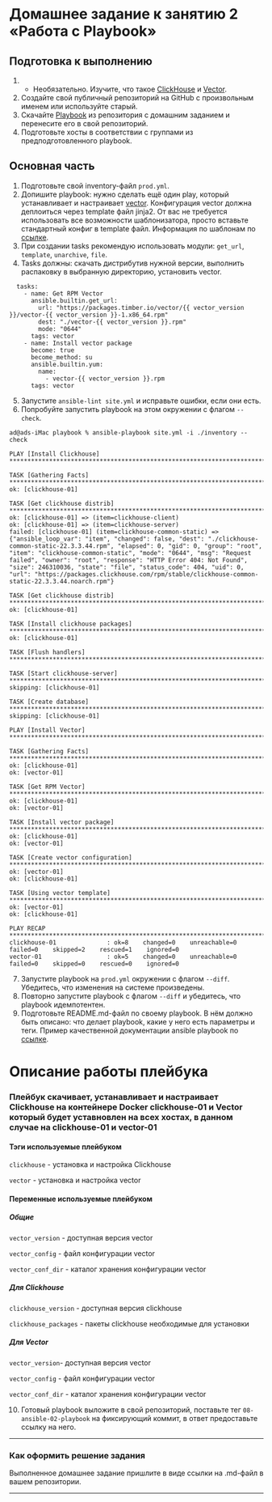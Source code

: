 # Домашнее задание к занятию 2 «Работа с Playbook»

## Подготовка к выполнению

1. * Необязательно. Изучите, что такое [ClickHouse](https://www.youtube.com/watch?v=fjTNS2zkeBs) и [Vector](https://www.youtube.com/watch?v=CgEhyffisLY).
2. Создайте свой публичный репозиторий на GitHub с произвольным именем или используйте старый.
3. Скачайте [Playbook](./playbook/) из репозитория с домашним заданием и перенесите его в свой репозиторий.
4. Подготовьте хосты в соответствии с группами из предподготовленного playbook.

## Основная часть

1. Подготовьте свой inventory-файл `prod.yml`.
2. Допишите playbook: нужно сделать ещё один play, который устанавливает и настраивает [vector](https://vector.dev). Конфигурация vector должна деплоиться через template файл jinja2. От вас не требуется использовать все возможности шаблонизатора, просто вставьте стандартный конфиг в template файл. Информация по шаблонам по [ссылке](https://www.dmosk.ru/instruktions.php?object=ansible-nginx-install).
3. При создании tasks рекомендую использовать модули: `get_url`, `template`, `unarchive`, `file`.
4. Tasks должны: скачать дистрибутив нужной версии, выполнить распаковку в выбранную директорию, установить vector.

```
  tasks:
    - name: Get RPM Vector
      ansible.builtin.get_url:
        url: "https://packages.timber.io/vector/{{ vector_version }}/vector-{{ vector_version }}-1.x86_64.rpm"
        dest: "./vector-{{ vector_version }}.rpm"
        mode: "0644"
      tags: vector
    - name: Install vector package
      become: true
      become_method: su
      ansible.builtin.yum:
        name:
          - vector-{{ vector_version }}.rpm
      tags: vector
```

5. Запустите `ansible-lint site.yml` и исправьте ошибки, если они есть.
6. Попробуйте запустить playbook на этом окружении с флагом `--check`.

```
ad@ads-iMac playbook % ansible-playbook site.yml -i ./inventory --check

PLAY [Install Clickhouse] ************************************************************************************************************************************************

TASK [Gathering Facts] ***************************************************************************************************************************************************
ok: [clickhouse-01]

TASK [Get clickhouse distrib] ********************************************************************************************************************************************
ok: [clickhouse-01] => (item=clickhouse-client)
ok: [clickhouse-01] => (item=clickhouse-server)
failed: [clickhouse-01] (item=clickhouse-common-static) => {"ansible_loop_var": "item", "changed": false, "dest": "./clickhouse-common-static-22.3.3.44.rpm", "elapsed": 0, "gid": 0, "group": "root", "item": "clickhouse-common-static", "mode": "0644", "msg": "Request failed", "owner": "root", "response": "HTTP Error 404: Not Found", "size": 246310036, "state": "file", "status_code": 404, "uid": 0, "url": "https://packages.clickhouse.com/rpm/stable/clickhouse-common-static-22.3.3.44.noarch.rpm"}

TASK [Get clickhouse distrib] ********************************************************************************************************************************************
ok: [clickhouse-01]

TASK [Install clickhouse packages] ***************************************************************************************************************************************
ok: [clickhouse-01]

TASK [Flush handlers] ****************************************************************************************************************************************************

TASK [Start clickhouse-server] *******************************************************************************************************************************************
skipping: [clickhouse-01]

TASK [Create database] ***************************************************************************************************************************************************
skipping: [clickhouse-01]

PLAY [Install Vector] ****************************************************************************************************************************************************

TASK [Gathering Facts] ***************************************************************************************************************************************************
ok: [clickhouse-01]
ok: [vector-01]

TASK [Get RPM Vector] ****************************************************************************************************************************************************
ok: [clickhouse-01]
ok: [vector-01]

TASK [Install vector package] ********************************************************************************************************************************************
ok: [clickhouse-01]
ok: [vector-01]

TASK [Create vector configuration] ***************************************************************************************************************************************
ok: [vector-01]
ok: [clickhouse-01]

TASK [Using vector template] *********************************************************************************************************************************************
ok: [vector-01]
ok: [clickhouse-01]

PLAY RECAP ***************************************************************************************************************************************************************
clickhouse-01              : ok=8    changed=0    unreachable=0    failed=0    skipped=2    rescued=1    ignored=0   
vector-01                  : ok=5    changed=0    unreachable=0    failed=0    skipped=0    rescued=0    ignored=0   

```

7. Запустите playbook на `prod.yml` окружении с флагом `--diff`. Убедитесь, что изменения на системе произведены.
8. Повторно запустите playbook с флагом `--diff` и убедитесь, что playbook идемпотентен.
9. Подготовьте README.md-файл по своему playbook. В нём должно быть описано: что делает playbook, какие у него есть параметры и теги. Пример качественной документации ansible playbook по [ссылке](https://github.com/opensearch-project/ansible-playbook).

# Описание работы плейбука

### Плейбук скачивает, устанавливает и настраивает Clickhouse на контейнере Docker clickhouse-01 и Vector который будет уставновлен на всех хостах, в данном случае на clickhouse-01 и vector-01

#### Тэги используемые плейбуком

```clickhouse``` - установка и настройка Clickhouse

```vector``` - установка и настройка vector

#### Переменные используемые плейбуком

##### Общие

```vector_version``` - доступная версия vector

```vector_config``` - файл конфигурации vector

```vector_conf_dir``` - каталог хранения конфигурации vector

##### Для Clickhouse

```clickhouse_version``` - доступная версия clickhouse

```clickhouse_packages``` - пакеты clickhouse необходимые для установки

##### Для Vector

```vector_version```- доступная версия vector

```vector_config``` - файл конфигурации vector

```vector_conf_dir``` - каталог хранения конфигурации vector

10. Готовый playbook выложите в свой репозиторий, поставьте тег `08-ansible-02-playbook` на фиксирующий коммит, в ответ предоставьте ссылку на него.

---

### Как оформить решение задания

Выполненное домашнее задание пришлите в виде ссылки на .md-файл в вашем репозитории.

---
